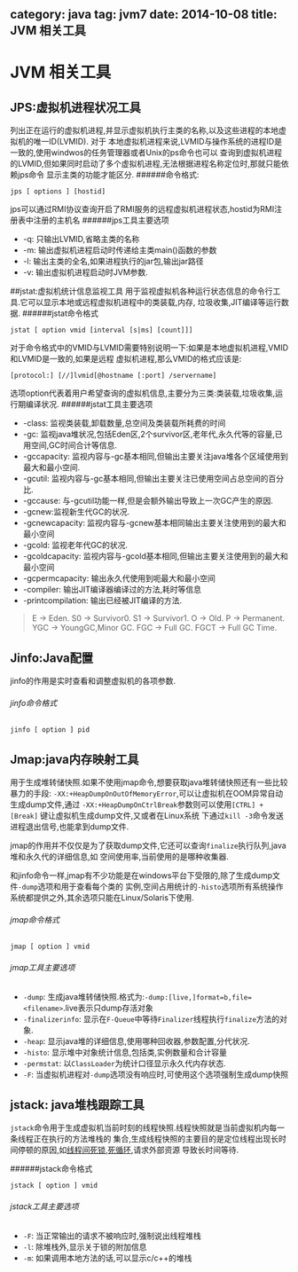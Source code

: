 category: java
tag: jvm7
date: 2014-10-08
title: JVM 相关工具
---
# JVM 相关工具

## JPS:虚拟机进程状况工具
列出正在运行的虚拟机进程,并显示虚拟机执行主类的名称,以及这些进程的本地虚拟机的唯一ID(LVMID). 对于
本地虚拟机进程来说,LVMID与操作系统的进程ID是一致的,使用windwos的任务管理器或者Unix的ps命令也可以
查询到虚拟机进程的LVMID,但如果同时启动了多个虚拟机进程,无法根据进程名称定位时,那就只能依赖jps命令
显示主类的功能才能区分.
######命令格式:
```
jps [ options ] [hostid]
```
jps可以通过RMI协议查询开启了RMI服务的远程虚拟机进程状态,hostid为RMI注册表中注册的主机名
######jps工具主要选项
* -q: 只输出LVMID,省略主类的名称
* -m: 输出虚拟机进程启动时传递给主类main()函数的参数
* -l: 输出主类的全名,如果进程执行的jar包,输出jar路径
* -v: 输出虚拟机进程启动时JVM参数.

##jstat:虚拟机统计信息监视工具
用于监视虚拟机各种运行状态信息的命令行工具.它可以显示本地或远程虚拟机进程中的类装载,内存,
垃圾收集,JIT编译等运行数据.
######jstat命令格式
```
jstat [ option vmid [interval [s|ms] [count]]]
```
对于命令格式中的VMID与LVMID需要特别说明一下:如果是本地虚拟机进程,VMID和LVMID是一致的,如果是远程
虚拟机进程,那么VMID的格式应该是:
```
[protocol:] [//]lvmid[@hostname [:port] /servername]
```
选项option代表着用户希望查询的虚拟机信息,主要分为三类:类装载,垃圾收集,运行期编译状况.
######jstat工具主要选项
* -class: 监视类装载,卸载数量,总空间及类装载所耗费的时间
* -gc: 监视java堆状况,包括Eden区,2个survivor区,老年代,永久代等的容量,已用空间,GC时间合计等信息.
* -gccapacity: 监视内容与-gc基本相同,但输出主要关注java堆各个区域使用到最大和最小空间.
* -gcutil: 监视内容与-gc基本相同,但输出主要关注已使用空间占总空间的百分比.
* -gccause: 与-gcutil功能一样,但是会额外输出导致上一次GC产生的原因.
* -gcnew:监视新生代GC的状况.
* -gcnewcapacity: 监视内容与-gcnew基本相同输出主要关注使用到的最大和最小空间
* -gcold: 监视老年代GC的状况.
* -gcoldcapacity: 监视内容与-gcold基本相同,但输出主要关注使用到的最大和最小空间
* -gcpermcapacity: 输出永久代使用到呃最大和最小空间
* -compiler: 输出JIT编译器编译过的方法,耗时等信息
* -printcompilation: 输出已经被JIT编译的方法.

> E -> Eden. S0 -> Survivor0. S1 -> Survivor1. O -> Old. P -> Permanent. YGC -> YoungGC,Minor GC.
> FGC  -> Full GC. FGCT -> Full GC Time.

## Jinfo:Java配置
jinfo的作用是实时查看和调整虚拟机的各项参数.
###### jinfo命令格式
```
jinfo [ option ] pid
```

## Jmap:java内存映射工具
用于生成堆转储快照.如果不使用jmap命令,想要获取java堆转储快照还有一些比较暴力的手段:
`-XX:+HeapDumpOnOutOfMemoryError`,可以让虚拟机在OOM异常自动生成dump文件,通过
`-XX:+HeapDumpOnCtrlBreak`参数则可以使用`[CTRL] + [Break]` 键让虚拟机生成dump文件,又或者在Linux系统
下通过`kill -3`命令发送进程退出信号,也能拿到dump文件.

jmap的作用并不仅仅是为了获取dump文件,它还可以查询`finalize`执行队列,java堆和永久代的详细信息,如
空间使用率,当前使用的是哪种收集器.

和jinfo命令一样,jmap有不少功能是在windows平台下受限的,除了生成dump文件`-dump`选项和用于查看每个类的
实例,空间占用统计的`-histo`选项所有系统操作系统都提供之外,其余选项只能在Linux/Solaris下使用.

###### jmap命令格式
```
jmap [ option ] vmid
```

###### jmap工具主要选项
* `-dump`: 生成java堆转储快照.格式为:`-dump:[live,]format=b,file=<filename>`.live表示只dump存活对象
* `-finalizerinfo`: 显示在`F-Queue`中等待`Finalizer`线程执行`finalize`方法的对象.
* `-heap`: 显示java堆的详细信息,使用哪种回收器,参数配置,分代状况.
* `-histo`: 显示堆中对象统计信息,包括类,实例数量和合计容量
* `-permstat`: 以`ClassLoader`为统计口径显示永久代内存状态.
* `-F`: 当虚拟机进程对`-dump`选项没有响应时,可使用这个选项强制生成dump快照

## jstack: java堆栈跟踪工具
`jstack`命令用于生成虚拟机当前时刻的线程快照.线程快照就是当前虚拟机内每一条线程正在执行的方法堆栈的
集合,生成线程快照的主要目的是定位线程出现长时间停顿的原因,如[线程间死锁](),[死循环](),请求外部资源
导致长时间等待.

######jstack命令格式
```
jstack [ option ] vmid
```

###### jstack工具主要选项
* `-F`: 当正常输出的请求不被响应时,强制说出线程堆栈
* `-l`: 除堆栈外,显示关于锁的附加信息
* `-m`: 如果调用本地方法的话,可以显示c/c++的堆栈

